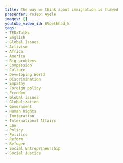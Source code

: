 ```yaml
---
title: The way we think about immigration is flawed
presenter: Yoseph Ayele
images: []
youtube_video_id: 6Vqethhad_k
tags:
- TEDxTalks
- English
- Global Issues
- Activism
- Africa
- America
- Big problems
- Compassion
- Culture
- Developing World
- Discrimination
- Empathy
- Foreign policy
- Freedom
- Global issues
- Globalization
- Government
- Human Rights
- Immigration
- International Affairs
- Law
- Policy
- Politics
- Reform
- Refugee
- Social Entrepreneurship
- Social Justice
---
```

